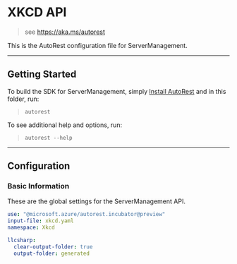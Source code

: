 # XKCD API

> see https://aka.ms/autorest

This is the AutoRest configuration file for ServerManagement.

---
## Getting Started
To build the SDK for ServerManagement, simply [Install AutoRest](https://aka.ms/autorest/install) and in this folder, run:

> `autorest`

To see additional help and options, run:

> `autorest --help`
---

## Configuration


### Basic Information
These are the global settings for the ServerManagement API.

``` yaml 
use: "@microsoft.azure/autorest.incubator@preview"
input-file: xkcd.yaml
namespace: Xkcd

llcsharp: 
  clear-output-folder: true
  output-folder: generated

```
